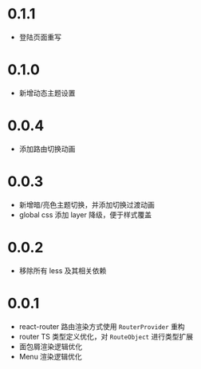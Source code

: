 # 0.1.1

- 登陆页面重写

# 0.1.0

- 新增动态主题设置

# 0.0.4

- 添加路由切换动画

# 0.0.3

- 新增暗/亮色主题切换，并添加切换过渡动画
- global css 添加 layer 降级，便于样式覆盖

# 0.0.2

- 移除所有 less 及其相关依赖

# 0.0.1

- react-router 路由渲染方式使用 `RouterProvider` 重构
- router TS 类型定义优化，对 `RouteObject` 进行类型扩展
- 面包屑渲染逻辑优化
- Menu 渲染逻辑优化
